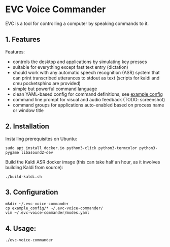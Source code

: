 # EVC Voice Commander

EVC is a tool for controlling a computer by speaking commands to it.

## 1. Features

Features:

- controls the desktop and applications by simulating key presses
- suitable for everything except fast text entry (dictation)
- should work with any automatic speech recognition (ASR) system that can print
  transcribed utterances to stdout as text (scripts for kaldi and cmu pocketsphinx
  are provided)
- simple but powerful command language
- clean YAML-based config for command definitions, see [example config](example_config/modes.yaml)
- command line prompt for visual and audio feedback (TODO: screenshot)
- command groups for applications auto-enabled based on process name or window title

## 2. Installation

Installing prerequisites on Ubuntu:

    sudo apt install docker.io python3-click python3-termcolor python3-pygame libasound2-dev

Build the Kaldi ASR docker image (this can take half an hour, as it involves building Kaldi from source):

    ./build-kaldi.sh

## 3. Configuration

    mkdir ~/.evc-voice-commander
    cp example_config/* ~/.evc-voice-commander/
    vim ~/.evc-voice-commander/modes.yaml

## 4. Usage:

    ./evc-voice-commander
